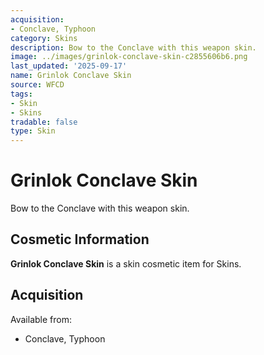 ```yaml
---
acquisition:
- Conclave, Typhoon
category: Skins
description: Bow to the Conclave with this weapon skin.
image: ../images/grinlok-conclave-skin-c2855606b6.png
last_updated: '2025-09-17'
name: Grinlok Conclave Skin
source: WFCD
tags:
- Skin
- Skins
tradable: false
type: Skin
---
```


# Grinlok Conclave Skin

Bow to the Conclave with this weapon skin.

## Cosmetic Information

**Grinlok Conclave Skin** is a skin cosmetic item for Skins.

## Acquisition

Available from:
- Conclave, Typhoon

